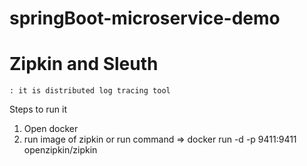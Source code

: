 # springBoot-microservice-demo


# Zipkin and Sleuth
    : it is distributed log tracing tool

  Steps to run it
  1. Open docker
  2. run image of zipkin or run command => docker run -d -p 9411:9411 openzipkin/zipkin